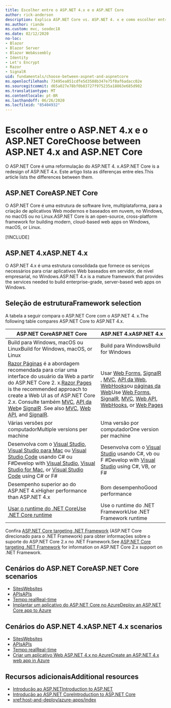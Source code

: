 ```yaml
---
title: Escolher entre o ASP.NET 4.x e o ASP.NET Core
author: rick-anderson
description: Explica ASP.NET Core vs. ASP.NET 4. x e como escolher entre eles.
ms.author: riande
ms.custom: mvc, seodec18
ms.date: 02/12/2020
no-loc:
- Blazor
- Blazor Server
- Blazor WebAssembly
- Identity
- Let's Encrypt
- Razor
- SignalR
uid: fundamentals/choose-between-aspnet-and-aspnetcore
ms.openlocfilehash: 73495ea851cdfe5d3588b347e75f0af6adacc02e
ms.sourcegitcommit: d65a027e78bf0b83727f975235a18863e685d902
ms.translationtype: MT
ms.contentlocale: pt-BR
ms.lasthandoff: 06/26/2020
ms.locfileid: "85404932"
---
```

# <a name="choose-between-aspnet-4x-and-aspnet-core"></a><span data-ttu-id="fab36-103">Escolher entre o ASP.NET 4.x e o ASP.NET Core</span><span class="sxs-lookup"><span data-stu-id="fab36-103">Choose between ASP.NET 4.x and ASP.NET Core</span></span>

<span data-ttu-id="fab36-104">O ASP.NET Core é uma reformulação do ASP.NET 4. x.</span><span class="sxs-lookup"><span data-stu-id="fab36-104">ASP.NET Core is a redesign of ASP.NET 4.x.</span></span> <span data-ttu-id="fab36-105">Este artigo lista as diferenças entre eles.</span><span class="sxs-lookup"><span data-stu-id="fab36-105">This article lists the differences between them.</span></span>

## <a name="aspnet-core"></a><span data-ttu-id="fab36-106">ASP.NET Core</span><span class="sxs-lookup"><span data-stu-id="fab36-106">ASP.NET Core</span></span>

<span data-ttu-id="fab36-107">O ASP.NET Core é uma estrutura de software livre, multiplataforma, para a criação de aplicativos Web modernos e baseados em nuvem, no Windows, no macOS ou no Linux.</span><span class="sxs-lookup"><span data-stu-id="fab36-107">ASP.NET Core is an open-source, cross-platform framework for building modern, cloud-based web apps on Windows, macOS, or Linux.</span></span>

[!INCLUDE[](~/includes/benefits.md)]

## <a name="aspnet-4x"></a><span data-ttu-id="fab36-108">ASP.NET 4.x</span><span class="sxs-lookup"><span data-stu-id="fab36-108">ASP.NET 4.x</span></span>

<span data-ttu-id="fab36-109">O ASP.NET 4.x é uma estrutura consolidada que fornece os serviços necessários para criar aplicativos Web baseados em servidor, de nível empresarial, no Windows.</span><span class="sxs-lookup"><span data-stu-id="fab36-109">ASP.NET 4.x is a mature framework that provides the services needed to build enterprise-grade, server-based web apps on Windows.</span></span>

## <a name="framework-selection"></a><span data-ttu-id="fab36-110">Seleção de estrutura</span><span class="sxs-lookup"><span data-stu-id="fab36-110">Framework selection</span></span>

<span data-ttu-id="fab36-111">A tabela a seguir compara o ASP.NET Core com o ASP.NET 4. x.</span><span class="sxs-lookup"><span data-stu-id="fab36-111">The following table compares ASP.NET Core to ASP.NET 4.x.</span></span>

| <span data-ttu-id="fab36-112">ASP.NET Core</span><span class="sxs-lookup"><span data-stu-id="fab36-112">ASP.NET Core</span></span> | <span data-ttu-id="fab36-113">ASP.NET 4.x</span><span class="sxs-lookup"><span data-stu-id="fab36-113">ASP.NET 4.x</span></span> |
|---|---|
|<span data-ttu-id="fab36-114">Build para Windows, macOS ou Linux</span><span class="sxs-lookup"><span data-stu-id="fab36-114">Build for Windows, macOS, or Linux</span></span>|<span data-ttu-id="fab36-115">Build para Windows</span><span class="sxs-lookup"><span data-stu-id="fab36-115">Build for Windows</span></span>|
|<span data-ttu-id="fab36-116">[ Razor Páginas](xref:razor-pages/index) é a abordagem recomendada para criar uma interface do usuário da Web a partir do ASP.NET Core 2. x.</span><span class="sxs-lookup"><span data-stu-id="fab36-116">[Razor Pages](xref:razor-pages/index) is the recommended approach to create a Web UI as of ASP.NET Core 2.x.</span></span> <span data-ttu-id="fab36-117">Consulte também [MVC](xref:mvc/overview), [API da Web](xref:tutorials/first-web-api)e [SignalR](xref:signalr/introduction) .</span><span class="sxs-lookup"><span data-stu-id="fab36-117">See also [MVC](xref:mvc/overview), [Web API](xref:tutorials/first-web-api), and [SignalR](xref:signalr/introduction).</span></span>|<span data-ttu-id="fab36-118">Usar [Web Forms](/aspnet/web-forms), [SignalR](/aspnet/signalr) , [MVC](/aspnet/mvc), [API da Web](/aspnet/web-api/), [WebHooks](/aspnet/webhooks/)ou [páginas da Web](/aspnet/web-pages)</span><span class="sxs-lookup"><span data-stu-id="fab36-118">Use [Web Forms](/aspnet/web-forms), [SignalR](/aspnet/signalr), [MVC](/aspnet/mvc), [Web API](/aspnet/web-api/), [WebHooks](/aspnet/webhooks/), or [Web Pages](/aspnet/web-pages)</span></span>|
|<span data-ttu-id="fab36-119">Várias versões por computador</span><span class="sxs-lookup"><span data-stu-id="fab36-119">Multiple versions per machine</span></span>|<span data-ttu-id="fab36-120">Uma versão por computador</span><span class="sxs-lookup"><span data-stu-id="fab36-120">One version per machine</span></span>|
|<span data-ttu-id="fab36-121">Desenvolva com o [Visual Studio](https://visualstudio.microsoft.com/vs/), [Visual Studio para Mac](https://visualstudio.microsoft.com/vs/mac/) ou [Visual Studio Code](https://code.visualstudio.com/) usando C# ou F#</span><span class="sxs-lookup"><span data-stu-id="fab36-121">Develop with [Visual Studio](https://visualstudio.microsoft.com/vs/), [Visual Studio for Mac](https://visualstudio.microsoft.com/vs/mac/), or [Visual Studio Code](https://code.visualstudio.com/) using C# or F#</span></span>|<span data-ttu-id="fab36-122">Desenvolva com o [Visual Studio](https://visualstudio.microsoft.com/vs/) usando C#, vb ou F #</span><span class="sxs-lookup"><span data-stu-id="fab36-122">Develop with [Visual Studio](https://visualstudio.microsoft.com/vs/) using C#, VB, or F#</span></span>|
|<span data-ttu-id="fab36-123">Desempenho superior ao do ASP.NET 4.x</span><span class="sxs-lookup"><span data-stu-id="fab36-123">Higher performance than ASP.NET 4.x</span></span>|<span data-ttu-id="fab36-124">Bom desempenho</span><span class="sxs-lookup"><span data-stu-id="fab36-124">Good performance</span></span>|
|[<span data-ttu-id="fab36-125">Usar o runtime do .NET Core</span><span class="sxs-lookup"><span data-stu-id="fab36-125">Use .NET Core runtime</span></span>](/dotnet/standard/choosing-core-framework-server)|<span data-ttu-id="fab36-126">Use o runtime do .NET Framework</span><span class="sxs-lookup"><span data-stu-id="fab36-126">Use .NET Framework runtime</span></span>|

<span data-ttu-id="fab36-127">Confira [ASP.NET Core targeting .NET Framework](xref:index#target-framework) (ASP.NET Core direcionado para o .NET Framework) para obter informações sobre o suporte do ASP.NET Core 2.x no .NET Framework.</span><span class="sxs-lookup"><span data-stu-id="fab36-127">See [ASP.NET Core targeting .NET Framework](xref:index#target-framework) for information on ASP.NET Core 2.x support on .NET Framework.</span></span>

## <a name="aspnet-core-scenarios"></a><span data-ttu-id="fab36-128">Cenários do ASP.NET Core</span><span class="sxs-lookup"><span data-stu-id="fab36-128">ASP.NET Core scenarios</span></span>

* [<span data-ttu-id="fab36-129">Sites</span><span class="sxs-lookup"><span data-stu-id="fab36-129">Websites</span></span>](xref:tutorials/first-mvc-app/index)
* [<span data-ttu-id="fab36-130">APIs</span><span class="sxs-lookup"><span data-stu-id="fab36-130">APIs</span></span>](xref:tutorials/first-web-api)
* [<span data-ttu-id="fab36-131">Tempo real</span><span class="sxs-lookup"><span data-stu-id="fab36-131">Real-time</span></span>](xref:signalr/introduction)
* [<span data-ttu-id="fab36-132">Implantar um aplicativo do ASP.NET Core no Azure</span><span class="sxs-lookup"><span data-stu-id="fab36-132">Deploy an ASP.NET Core app to Azure</span></span>](/azure/app-service/app-service-web-get-started-dotnet)

## <a name="aspnet-4x-scenarios"></a><span data-ttu-id="fab36-133">Cenários do ASP.NET 4.x</span><span class="sxs-lookup"><span data-stu-id="fab36-133">ASP.NET 4.x scenarios</span></span>

* [<span data-ttu-id="fab36-134">Sites</span><span class="sxs-lookup"><span data-stu-id="fab36-134">Websites</span></span>](/aspnet/mvc)
* [<span data-ttu-id="fab36-135">APIs</span><span class="sxs-lookup"><span data-stu-id="fab36-135">APIs</span></span>](/aspnet/web-api)
* [<span data-ttu-id="fab36-136">Tempo real</span><span class="sxs-lookup"><span data-stu-id="fab36-136">Real-time</span></span>](/aspnet/signalr)
* [<span data-ttu-id="fab36-137">Criar um aplicativo Web ASP.NET 4.x no Azure</span><span class="sxs-lookup"><span data-stu-id="fab36-137">Create an ASP.NET 4.x web app in Azure</span></span>](/azure/app-service/app-service-web-get-started-dotnet-framework)

## <a name="additional-resources"></a><span data-ttu-id="fab36-138">Recursos adicionais</span><span class="sxs-lookup"><span data-stu-id="fab36-138">Additional resources</span></span>

* [<span data-ttu-id="fab36-139">Introdução ao ASP.NET</span><span class="sxs-lookup"><span data-stu-id="fab36-139">Introduction to ASP.NET</span></span>](/aspnet/overview)
* [<span data-ttu-id="fab36-140">Introdução ao ASP.NET Core</span><span class="sxs-lookup"><span data-stu-id="fab36-140">Introduction to ASP.NET Core</span></span>](xref:index)
* <xref:host-and-deploy/azure-apps/index>
